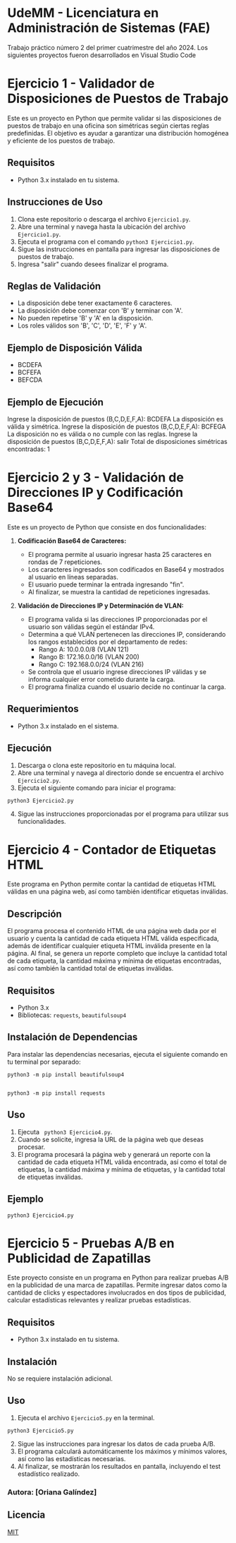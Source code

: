 # UdeMM - Licenciatura en Administración de Sistemas (FAE)

Trabajo práctico número 2 del primer cuatrimestre del año 2024.
Los siguientes proyectos fueron desarrollados en Visual Studio Code

# Ejercicio 1 - Validador de Disposiciones de Puestos de Trabajo

Este es un proyecto en Python que permite validar si las disposiciones de puestos de trabajo en una oficina son simétricas según ciertas reglas predefinidas. El objetivo es ayudar a garantizar una distribución homogénea y eficiente de los puestos de trabajo.

## Requisitos

- Python 3.x instalado en tu sistema.

## Instrucciones de Uso

1. Clona este repositorio o descarga el archivo `Ejercicio1.py`.
2. Abre una terminal y navega hasta la ubicación del archivo `Ejercicio1.py`.
3. Ejecuta el programa con el comando `python3 Ejercicio1.py`.
4. Sigue las instrucciones en pantalla para ingresar las disposiciones de puestos de trabajo.
5. Ingresa "salir" cuando desees finalizar el programa.

## Reglas de Validación

- La disposición debe tener exactamente 6 caracteres.
- La disposición debe comenzar con 'B' y terminar con 'A'.
- No pueden repetirse 'B' y 'A' en la disposición.
- Los roles válidos son 'B', 'C', 'D', 'E', 'F' y 'A'.

## Ejemplo de Disposición Válida

- BCDEFA
- BCFEFA
- BEFCDA

## Ejemplo de Ejecución

Ingrese la disposición de puestos (B,C,D,E,F,A): BCDEFA
La disposición es válida y simétrica.
Ingrese la disposición de puestos (B,C,D,E,F,A): BCFEGA
La disposición no es válida o no cumple con las reglas.
Ingrese la disposición de puestos (B,C,D,E,F,A): salir
Total de disposiciones simétricas encontradas: 1

 
# Ejercicio 2 y 3 - Validación de Direcciones IP y Codificación Base64

Este es un proyecto de Python que consiste en dos funcionalidades:

1. **Codificación Base64 de Caracteres:**
   - El programa permite al usuario ingresar hasta 25 caracteres en rondas de 7 repeticiones.
   - Los caracteres ingresados son codificados en Base64 y mostrados al usuario en líneas separadas.
   - El usuario puede terminar la entrada ingresando "fin".
   - Al finalizar, se muestra la cantidad de repeticiones ingresadas.

2. **Validación de Direcciones IP y Determinación de VLAN:**
   - El programa valida si las direcciones IP proporcionadas por el usuario son válidas según el estándar IPv4.
   - Determina a qué VLAN pertenecen las direcciones IP, considerando los rangos establecidos por el departamento de redes:
     - Rango A: 10.0.0.0/8 (VLAN 121)
     - Rango B: 172.16.0.0/16 (VLAN 200)
     - Rango C: 192.168.0.0/24 (VLAN 216)
   - Se controla que el usuario ingrese direcciones IP válidas y se informa cualquier error cometido durante la carga.
   - El programa finaliza cuando el usuario decide no continuar la carga.

## Requerimientos

- Python 3.x instalado en el sistema.

## Ejecución

1. Descarga o clona este repositorio en tu máquina local.
2. Abre una terminal y navega al directorio donde se encuentra el archivo `Ejercicio2.py`.
3. Ejecuta el siguiente comando para iniciar el programa:

```
python3 Ejercicio2.py
```
4. Sigue las instrucciones proporcionadas por el programa para utilizar sus funcionalidades.



# Ejercicio 4 - Contador de Etiquetas HTML

Este programa en Python permite contar la cantidad de etiquetas HTML válidas en una página web, así como también identificar etiquetas inválidas.

## Descripción

El programa procesa el contenido HTML de una página web dada por el usuario y cuenta la cantidad de cada etiqueta HTML válida especificada, además de identificar cualquier etiqueta HTML inválida presente en la página. Al final, se genera un reporte completo que incluye la cantidad total de cada etiqueta, la cantidad máxima y mínima de etiquetas encontradas, así como también la cantidad total de etiquetas inválidas.

## Requisitos

- Python 3.x
- Bibliotecas: `requests`, `beautifulsoup4`

## Instalación de Dependencias

Para instalar las dependencias necesarias, ejecuta el siguiente comando en tu terminal por separado:

```
python3 -m pip install beautifulsoup4


python3 -m pip install requests
```


## Uso

1. Ejecuta ` python3 Ejercicio4.py`.
2. Cuando se solicite, ingresa la URL de la página web que deseas procesar.
3. El programa procesará la página web y generará un reporte con la cantidad de cada etiqueta HTML válida encontrada, así como el total de etiquetas, la cantidad máxima y mínima de etiquetas, y la cantidad total de etiquetas inválidas.

## Ejemplo

```
python3 Ejercicio4.py
```

# Ejercicio 5 - Pruebas A/B en Publicidad de Zapatillas

Este proyecto consiste en un programa en Python para realizar pruebas A/B en la publicidad de una marca de zapatillas. Permite ingresar datos como la cantidad de clicks y espectadores involucrados en dos tipos de publicidad, calcular estadísticas relevantes y realizar pruebas estadísticas.

## Requisitos

- Python 3.x instalado en tu sistema.

## Instalación

No se requiere instalación adicional.

## Uso

1. Ejecuta el archivo `Ejercicio5.py` en la terminal.

````
python3 Ejercicio5.py
````

2. Sigue las instrucciones para ingresar los datos de cada prueba A/B.
3. El programa calculará automáticamente los máximos y mínimos valores, así como las estadísticas necesarias.
4. Al finalizar, se mostrarán los resultados en pantalla, incluyendo el test estadístico realizado.


### Autora: [Oriana Galíndez]


## Licencia

[MIT](https://choosealicense.com/licenses/mit/)